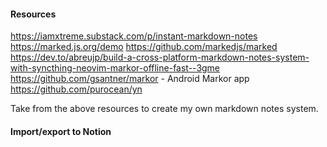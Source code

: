 #### Resources
https://iamxtreme.substack.com/p/instant-markdown-notes
https://marked.js.org/demo
https://github.com/markedjs/marked
https://dev.to/abreujp/build-a-cross-platform-markdown-notes-system-with-syncthing-neovim-markor-offline-fast--3gme
https://github.com/gsantner/markor - Android Markor app
https://github.com/purocean/yn

Take from the above resources to create my own markdown notes system.

#### Import/export to Notion